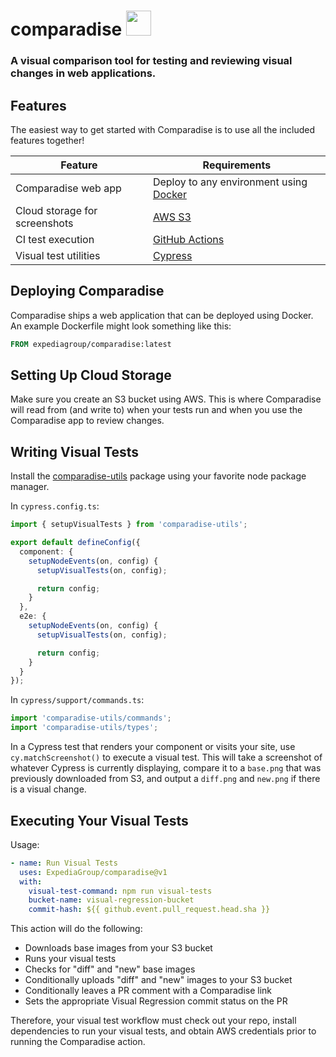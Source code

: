 # comparadise <img height=40 src="https://www.svgrepo.com/show/300635/island.svg">

### A visual comparison tool for testing and reviewing visual changes in web applications.

## Features

The easiest way to get started with Comparadise is to use all the included features together!

| Feature                       | Requirements                                                      |
| ----------------------------- | ----------------------------------------------------------------- |
| Comparadise web app           | Deploy to any environment using [Docker](https://www.docker.com/) |
| Cloud storage for screenshots | [AWS S3](https://aws.amazon.com/s3/)                              |
| CI test execution             | [GitHub Actions](https://github.com/features/actions)             |
| Visual test utilities         | [Cypress](https://www.cypress.io/)                                |

## Deploying Comparadise

Comparadise ships a web application that can be deployed using Docker. An example Dockerfile might look something like this:

```Dockerfile
FROM expediagroup/comparadise:latest
```

## Setting Up Cloud Storage

Make sure you create an S3 bucket using AWS. This is where Comparadise will read from (and write to) when your tests run
and when you use the Comparadise app to review changes.

## Writing Visual Tests

Install the [comparadise-utils](https://www.npmjs.com/package/comparadise-utils) package using your favorite node package manager.

In `cypress.config.ts`:

```ts
import { setupVisualTests } from 'comparadise-utils';

export default defineConfig({
  component: {
    setupNodeEvents(on, config) {
      setupVisualTests(on, config);

      return config;
    }
  },
  e2e: {
    setupNodeEvents(on, config) {
      setupVisualTests(on, config);

      return config;
    }
  }
});
```

In `cypress/support/commands.ts`:

```ts
import 'comparadise-utils/commands';
import 'comparadise-utils/types';
```

In a Cypress test that renders your component or visits your site, use `cy.matchScreenshot()` to execute a visual test.
This will take a screenshot of whatever Cypress is currently displaying, compare it to a `base.png` that was
previously downloaded from S3, and output a `diff.png` and `new.png` if there is a visual change.

## Executing Your Visual Tests

Usage:

```yaml
- name: Run Visual Tests
  uses: ExpediaGroup/comparadise@v1
  with:
    visual-test-command: npm run visual-tests
    bucket-name: visual-regression-bucket
    commit-hash: ${{ github.event.pull_request.head.sha }}
```

This action will do the following:

- Downloads base images from your S3 bucket
- Runs your visual tests
- Checks for "diff" and "new" base images
- Conditionally uploads "diff" and "new" images to your S3 bucket
- Conditionally leaves a PR comment with a Comparadise link
- Sets the appropriate Visual Regression commit status on the PR

Therefore, your visual test workflow must check out your repo, install dependencies to run your visual tests, and obtain AWS credentials prior to running the Comparadise action.
